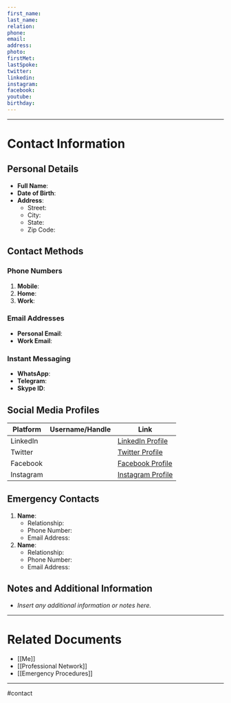 ```yaml
---
first_name: 
last_name: 
relation: 
phone: 
email: 
address: 
photo: 
firstMet: 
lastSpoke: 
twitter: 
linkedin: 
instagram: 
facebook: 
youtube: 
birthday:
---
```


---


# Contact Information

## Personal Details
- **Full Name**: 
- **Date of Birth**: 
- **Address**: 
  - Street:
  - City:
  - State:
  - Zip Code:

## Contact Methods
### Phone Numbers
1. **Mobile**: 
2. **Home**: 
3. **Work**: 

### Email Addresses
- **Personal Email**: 
- **Work Email**: 

### Instant Messaging
- **WhatsApp**: 
- **Telegram**: 
- **Skype ID**:

## Social Media Profiles
| Platform   | Username/Handle | Link                                      |
|------------|-----------------|-------------------------------------------|
| LinkedIn   |                 | [LinkedIn Profile](https://www.linkedin.com) |
| Twitter    |                 | [Twitter Profile](https://www.twitter.com)   |
| Facebook   |                 | [Facebook Profile](https://www.facebook.com)|
| Instagram  |                 | [Instagram Profile](https://www.instagram.com)|

## Emergency Contacts
1. **Name**:
   - Relationship:
   - Phone Number:
   - Email Address:
2. **Name**:
   - Relationship:
   - Phone Number:
   - Email Address:

## Notes and Additional Information
* _Insert any additional information or notes here._

---

# Related Documents
* [[Me]]
* [[Professional Network]]
* [[Emergency Procedures]]

---
#contact 